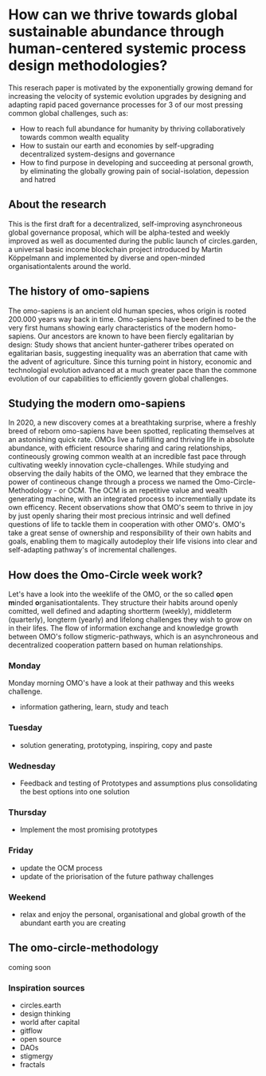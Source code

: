 # How can we thrive towards global sustainable abundance through human-centered systemic process design methodologies?
This reserach paper is motivated by the exponentially growing demand for increasing the velocity of systemic evolution upgrades by designing and adapting rapid paced governance processes for 3 of our most pressing common global challenges, such as:
- How to reach full abundance for humanity by thriving collaboratively towards common wealth equality
- How to sustain our earth and economies by self-upgrading decentralized system-designs and governance
- How to find purpose in developing and succeeding at personal growth, by eliminating the globally growing pain of social-isolation, depession and hatred

## About the research
This is the first draft for a decentralized, self-improving asynchroneous global governance proposal, which will be alpha-tested and weekly improved as well as documented during the public launch of circles.garden, a universal basic income blockchain project introduced by Martin Köppelmann and implemented by diverse and open-minded organisationtalents around the world.

## The history of omo-sapiens
The omo-sapiens is an ancient old human species, whos origin is rooted 200.000 years way back in time. Omo-sapiens have been defined to be the very first humans showing early characteristics of the modern homo-sapiens. Our ancestors are known to have been fiercly egalitarian by design: Study shows that ancient hunter-gatherer tribes operated on egalitarian basis, suggesting inequality was an aberration that came with the advent of agriculture. Since this turning point in history, economic and technologial evolution advanced at a much greater pace than the commone evolution of our capabilities to efficiently govern global challenges. 

## Studying the modern omo-sapiens
In 2020, a new discovery comes at a breathtaking surprise, where a freshly breed of reborn omo-sapiens have been spotted, replicating themselves at an astonishing quick rate. OMOs live a fullfilling and thriving life in absolute abundance, with efficient resource sharing and caring relationships, contineously growing common wealth at an incredible fast pace through cultivating weekly innovation cycle-challenges.
While studying and observing the daily habits of the OMO, we learned that they embrace the power of contineous change through a process we named the Omo-Circle-Methodology - or OCM. The OCM is an repetitive value and wealth generating machine, with an integrated process to incrementially update its own efficency. Recent observations show that OMO's seem to thrive in joy by just openly sharing their most precious intrinsic and well defined questions of life to tackle them in cooperation with other OMO's. OMO's take a great sense of ownership and responsibility of their own habits and goals, enabling them to magically autodeploy their life visions into clear and self-adapting pathway's of incremental challenges.

## How does the Omo-Circle week work?
Let's have a look into the weeklife of the OMO, or the so called **o**pen **m**inded **o**rganisationtalents. They structure their habits around openly comitted, well defined and adapting shortterm (weekly), middleterm (quarterly), longterm (yearly) and lifelong challenges they wish to grow on in their lifes. The flow of information exchange and knowledge growth between OMO's follow stigmeric-pathways, which is an asynchroneous and decentralized cooperation pattern based on human relationships. 

### Monday
Monday morning OMO's have a look at their pathway and this weeks challenge. 
- information gathering, learn, study and teach

### Tuesday
- solution generating, prototyping, inspiring, copy and paste

### Wednesday
- Feedback and testing of Prototypes and assumptions plus consolidating the best options into one solution

### Thursday
- Implement the most promising prototypes

### Friday
- update the OCM process
- update of the priorisation of the future pathway challenges

### Weekend
- relax and enjoy the personal, organisational and global growth of the abundant earth you are creating 

## The omo-circle-methodology
coming soon

### Inspiration sources
- circles.earth
- design thinking 
- world after capital
- gitflow 
- open source
- DAOs
- stigmergy
- fractals
